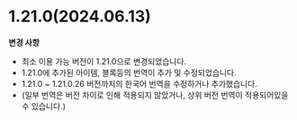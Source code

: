 # 1.21.0(2024.06.13)  
**변경 사항**  
  - 최소 이용 가능 버전이 1.21.0으로 변경되었습니다.
  - 1.21.0에 추가된 아이템, 블록등의 번역이 추가 및 수정되었습니다.
  - 1.21.0 ~ 1.21.0.26 버전까지의 한국어 번역을 수정하거나 추가했습니다.
  - (일부 번역은 버전 차이로 인해 적용되지 않았거나, 상위 버전 번역이 적용되어있을 수 있습니다.)
